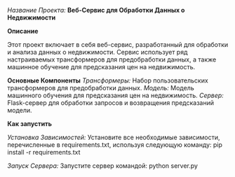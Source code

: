 _*Название Проекта:*_ **Веб-Сервис для Обработки Данных о Недвижимости**

**Описание**

Этот проект включает в себя веб-сервис, разработанный для обработки и анализа данных о недвижимости. Сервис использует ряд настраиваемых трансформеров для предобработки данных, а также машинное обучение для предсказания цен на недвижимость.


**Основные Компоненты**
_*Трансформеры:*_ Набор пользовательских трансформеров для предобработки данных.
_*Модель:*_ Модель машинного обучения для предсказания цен на недвижимость.
_*Сервер:*_ Flask-сервер для обработки запросов и возвращения предсказаний модели.


**Как запустить**

_*Установка Зависимостей:*_ Установите все необходимые зависимости, перечисленные в requirements.txt, используя следующую команду: pip install -r requirements.txt

_*Запуск Сервера:*_ Запустите сервер командой: python server.py 
